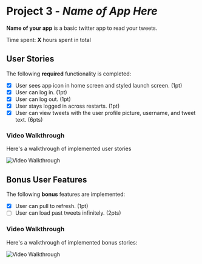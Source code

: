 # Project 3 - *Name of App Here*

**Name of your app** is a basic twitter app to read your tweets.

Time spent: **X** hours spent in total

## User Stories

The following **required** functionality is completed:

- [x] User sees app icon in home screen and styled launch screen. (1pt)
- [x] User can log in. (1pt)
- [x] User can log out. (1pt)
- [x] User stays logged in across restarts. (1pt)
- [x] User can view tweets with the user profile picture, username, and tweet text. (6pts)

### Video Walkthrough

Here's a walkthrough of implemented user stories

<img src='http://i.imgur.com/link/to/your/gif/file.gif' title='Video Walkthrough' width='' alt='Video Walkthrough' />

## Bonus User Features

The following **bonus** features are implemented:

- [x] User can pull to refresh. (1pt)
- [ ] User can load past tweets infinitely. (2pts)

### Video Walkthrough

Here's a walkthrough of implemented bonus stories:

<img src='http://i.imgur.com/link/to/your/gif/file.gif' title='Video Walkthrough' width='' alt='Video Walkthrough' />

